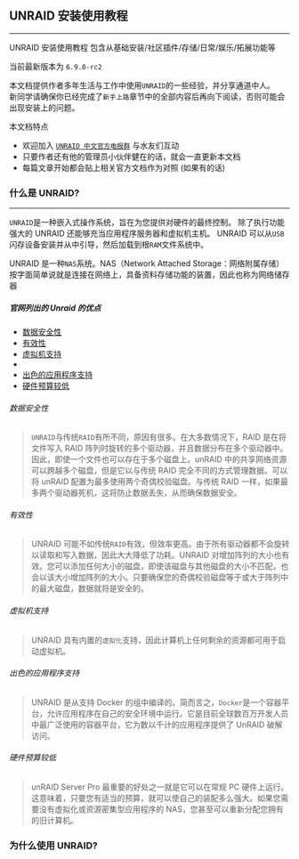 <!-- {docsify-ignore-all} -->

## UNRAID 安装使用教程

---

UNRAID 安装使用教程 包含从基础安装/社区插件/存储/日常/娱乐/拓展功能等

当前最新版本为 `6.9.0-rc2`

本文档提供作者多年生活与工作中使用`UNRAID`的一些经验，并分享通道中人。<br>
新同学请确保你已经完成了`新手上路`章节中的全部内容后再向下阅读，否则可能会出现安装上的问题。

本文档特点

- 欢迎加入 [`UNRAID 中文官方电报群`](https://t.me/unraid_zh) 与水友们互动
- 只要作者还有他的管理员小伙伴健在的话，就会一直更新本文档
- 每篇文章开始都会贴上相关官方文档作为对照 (如果有的话)

### 什么是 UNRAID?

---

`UNRAID`是一种嵌入式操作系统，旨在为您提供对硬件的最终控制。 除了执行功能强大的 UNRAID 还能够充当应用程序服务器和虚拟机主机。 UNRAID 可以从`USB`闪存设备安装并从中引导，然后加载到根`RAM`文件系统中。

UNRAID 是一种`NAS`系统。NAS（Network Attached Storage：网络附属存储）按字面简单说就是连接在网络上，具备资料存储功能的装置，因此也称为网络储存器

##### 官网列出的 Unraid 的优点

- [数据安全性](#数据安全性)
- [有效性](#有效性)
- [虚拟机支持](#虚拟机支持)
-
- [出色的应用程序支持](#出色的应用程序支持)
- [硬件预算较低](#硬件预算较低)

###### 数据安全性

> `UNRAID`与传统`RAID`有所不同，原因有很多。在大多数情况下，RAID 是在将文件写入 RAID 阵列时旋转的多个驱动器，并且数据分布在多个驱动器中。因此，即使一个文件也可以存在于多个磁盘上。unRAID 中的共享网络资源可以跨越多个磁盘，但是它以与传统 RAID 完全不同的方式管理数据。可以将 unRAID 配置为最多使用两个奇偶校验磁盘。与传统 RAID 一样，如果最多两个驱动器死机，这将防止数据丢失，从而确保数据安全。

###### 有效性

> UNRAID 可能不如传统`RAID`有效，但效率更高。由于所有驱动器都不会旋转以读取和写入数据，因此大大降低了功耗。UNRAID 对增加阵列的大小也有效。您可以添加任何大小的磁盘，即使该磁盘与其他磁盘的大小不匹配，也会以该大小增加阵列的大小。只要确保您的奇偶校验磁盘等于或大于阵列中的最大磁盘，数据就将是安全的。

###### 虚拟机支持

> UNRAID 具有内置的`虚拟化`支持，因此计算机上任何剩余的资源都可用于启动虚拟机。

###### 出色的应用程序支持

> UNRAID 是从支持 Docker 的组中编译的。简而言之，`Docker`是一个容器平台，允许应用程序在自己的安全环境中运行。它是目前全球数百万开发人员中最广泛使用的容器平台，它为数以千计的应用程序提供了 UnRAID 破解访问。

###### 硬件预算较低

> unRAID Server Pro 最重要的好处之一就是它可以在常规 PC 硬件上运行。这意味着，只要您有适当的预算，就可以使自己的装配多么强大。如果您需要没有虚拟化或资源密集型应用程序的 NAS，您甚至可以重新分配您拥有的旧计算机。

### 为什么使用 UNRAID?

